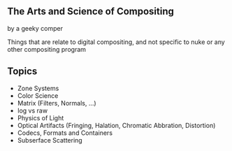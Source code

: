 ## The Arts and Science of Compositing
by a geeky comper

Things that are relate to digital compositing, and not specific to nuke or any other compositing program

## Topics
- Zone Systems
- Color Science
- Matrix (Filters, Normals, ...)
- log vs raw
- Physics of Light
- Optical Artifacts (Fringing, Halation, Chromatic Abbration, Distortion)
- Codecs, Formats and Containers
- Subserface Scattering
